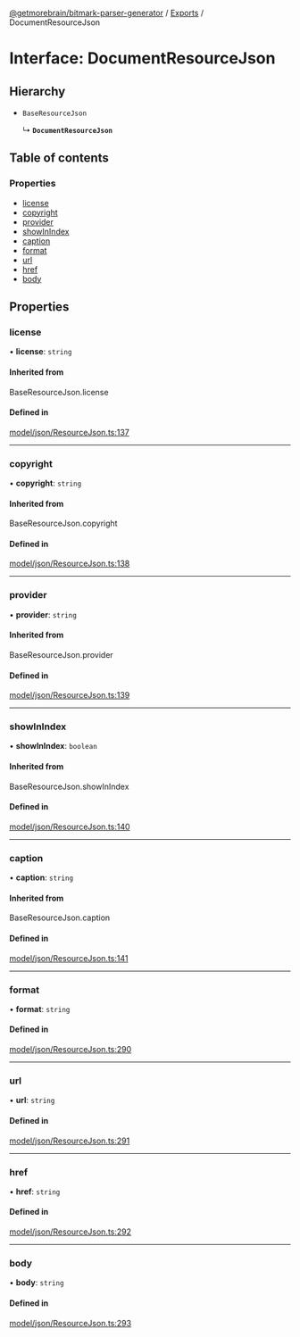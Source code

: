 [@getmorebrain/bitmark-parser-generator](../API.md) / [Exports](../modules.md) / DocumentResourceJson

# Interface: DocumentResourceJson

## Hierarchy

- `BaseResourceJson`

  ↳ **`DocumentResourceJson`**

## Table of contents

### Properties

- [license](DocumentResourceJson.md#license)
- [copyright](DocumentResourceJson.md#copyright)
- [provider](DocumentResourceJson.md#provider)
- [showInIndex](DocumentResourceJson.md#showInIndex)
- [caption](DocumentResourceJson.md#caption)
- [format](DocumentResourceJson.md#format)
- [url](DocumentResourceJson.md#url)
- [href](DocumentResourceJson.md#href)
- [body](DocumentResourceJson.md#body)

## Properties

### license

• **license**: `string`

#### Inherited from

BaseResourceJson.license

#### Defined in

[model/json/ResourceJson.ts:137](https://github.com/getMoreBrain/bitmark-parser-generator/blob/9ddf9e2/src/model/json/ResourceJson.ts#L137)

___

### copyright

• **copyright**: `string`

#### Inherited from

BaseResourceJson.copyright

#### Defined in

[model/json/ResourceJson.ts:138](https://github.com/getMoreBrain/bitmark-parser-generator/blob/9ddf9e2/src/model/json/ResourceJson.ts#L138)

___

### provider

• **provider**: `string`

#### Inherited from

BaseResourceJson.provider

#### Defined in

[model/json/ResourceJson.ts:139](https://github.com/getMoreBrain/bitmark-parser-generator/blob/9ddf9e2/src/model/json/ResourceJson.ts#L139)

___

### showInIndex

• **showInIndex**: `boolean`

#### Inherited from

BaseResourceJson.showInIndex

#### Defined in

[model/json/ResourceJson.ts:140](https://github.com/getMoreBrain/bitmark-parser-generator/blob/9ddf9e2/src/model/json/ResourceJson.ts#L140)

___

### caption

• **caption**: `string`

#### Inherited from

BaseResourceJson.caption

#### Defined in

[model/json/ResourceJson.ts:141](https://github.com/getMoreBrain/bitmark-parser-generator/blob/9ddf9e2/src/model/json/ResourceJson.ts#L141)

___

### format

• **format**: `string`

#### Defined in

[model/json/ResourceJson.ts:290](https://github.com/getMoreBrain/bitmark-parser-generator/blob/9ddf9e2/src/model/json/ResourceJson.ts#L290)

___

### url

• **url**: `string`

#### Defined in

[model/json/ResourceJson.ts:291](https://github.com/getMoreBrain/bitmark-parser-generator/blob/9ddf9e2/src/model/json/ResourceJson.ts#L291)

___

### href

• **href**: `string`

#### Defined in

[model/json/ResourceJson.ts:292](https://github.com/getMoreBrain/bitmark-parser-generator/blob/9ddf9e2/src/model/json/ResourceJson.ts#L292)

___

### body

• **body**: `string`

#### Defined in

[model/json/ResourceJson.ts:293](https://github.com/getMoreBrain/bitmark-parser-generator/blob/9ddf9e2/src/model/json/ResourceJson.ts#L293)
